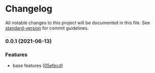 # Changelog

All notable changes to this project will be documented in this file. See [standard-version](https://github.com/conventional-changelog/standard-version) for commit guidelines.

### 0.0.1 (2021-06-13)


### Features

* base features ([05efecd](https://github.com/karolis-sh/rollup-plugin-json-merge/commit/05efecd2577a527f8f1381f6cb91827cd6916921))
